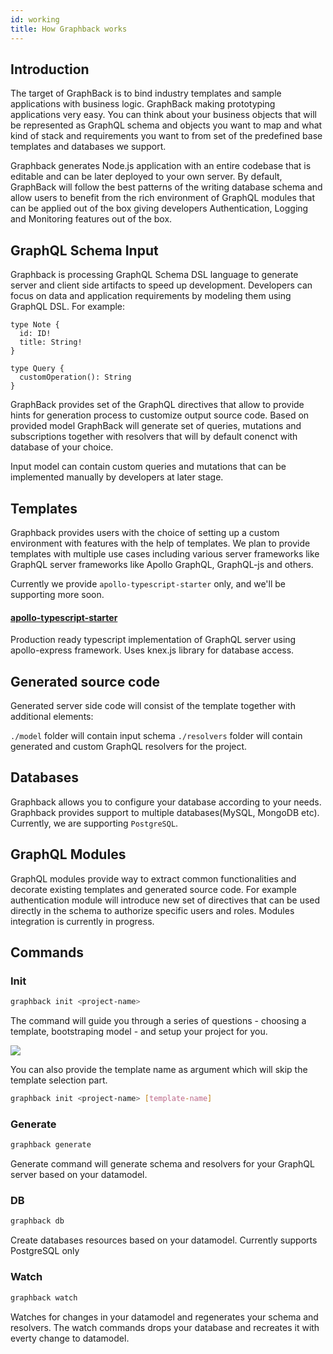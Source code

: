 ```yaml
---
id: working
title: How Graphback works
---
```


## Introduction

The target of GraphBack is to bind industry templates and sample applications with business logic.
GraphBack making prototyping applications very easy. You can think about your business objects that will be represented as GraphQL schema and objects you want to map and what kind of stack and requirements you want to from set of the predefined base templates and databases we support. 

Graphback generates Node.js application with an entire codebase that is editable and can be later deployed to your own server.  By default, GraphBack will follow the best patterns of the writing database schema and allow users to benefit from the rich environment of GraphQL modules that can be applied out of the box giving developers Authentication, Logging and Monitoring features out of the box.

## GraphQL Schema Input

Graphback is processing GraphQL Schema DSL language to generate server and client side artifacts to speed up development.
Developers can focus on data and application requirements by modeling them using GraphQL DSL.
For example:

```
type Note {
  id: ID!
  title: String!
}

type Query {
  customOperation(): String
}
```

GraphBack provides set of the GraphQL directives that allow to provide hints for generation process to customize output source code. Based on provided model GraphBack will generate set of queries, mutations and subscriptions together with resolvers that will by default conenct with database of your choice. 

Input model can contain custom queries and mutations that can be implemented manually by developers at later stage.

## Templates

Graphback provides users with the choice of setting up a custom environment with features with the help of templates. We plan to provide
templates with multiple use cases including various server frameworks like GraphQL server frameworks like Apollo GraphQL, GraphQL-js and others.

Currently we provide `apollo-typescript-starter` only, and we'll be supporting more soon.

#### [apollo-typescript-starter](https://github.com/aerogear/graphback/tree/master/templates/apollo-starter-ts)
Production ready typescript implementation of GraphQL server using apollo-express framework. Uses knex.js library for database access.

## Generated source code

Generated server side code will consist of the template together with additional elements:

`./model` folder will contain input schema
`./resolvers` folder will contain generated and custom GraphQL resolvers for the project.

## Databases
Graphback allows you to configure your database according to your needs. Graphback provides support to multiple databases(MySQL, MongoDB etc).
Currently, we are supporting `PostgreSQL`.


## GraphQL Modules

GraphQL modules provide way to extract common functionalities and decorate existing templates and generated source code. 
For example authentication module will introduce new set of directives that can be used directly in the schema to authorize specific users and roles. Modules integration is currently in progress.

## Commands
### Init
  ```bash
  graphback init <project-name>
  ```
  The command will guide you through a series of questions - choosing a template, bootstraping model - and setup your project for you.

  ![](/img/init.gif)

  You can also provide the template name as argument which will skip the template selection part.
  ```bash
  graphback init <project-name> [template-name]
  ```
### Generate
  ```bash
  graphback generate
  ```
  Generate command will generate schema and resolvers for your GraphQL server based on your datamodel.

### DB
  ```bash
  graphback db
  ```
  Create databases resources based on your datamodel. Currently supports PostgreSQL only
### Watch
  ```bash
  graphback watch
  ```
  Watches for changes in your datamodel and regenerates your schema and resolvers. The watch commands drops your database and recreates it with everty change to datamodel.
